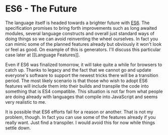 # ES6 - The Future

The language itself is headed towards a brighter future with [ES6](https://wiki.mozilla.org/ES6_plans). The specification promises to bring forth improvements such as long awaited modules, several language constructs and overall just standard ways of doing things so we can avoid reinventing the wheel ourselves. In fact you can mimic some of the planned features already but obviously it won't look or feel as good. On example of this is generators. I'll discuss this particular case later at [[Language Features]].

Even if ES6 was finalized tomorrow, it will take quite a while for browsers to catch up. Thanks to legacy and the fact that we cannot go and update everyone's software to support the newest tricks there will be a transition period. The most likely scenario is that those who wish to adopt ES6 features will include them into their builds and transpile the code into something that is ES4 compatible. This situation is not far from what people are doing already with languages that compile into JavaScript and seems very realistic to me.

It is possible that ES6 efforts fail for a reason or another. That is not my problem, though. In fact you can use some of the features already if you really want. Just find a transpiler. I would avoid this for now while things settle down.
